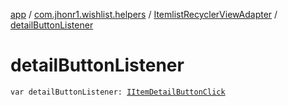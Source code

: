 [app](../../index.md) / [com.jhonr1.wishlist.helpers](../index.md) / [ItemlistRecyclerViewAdapter](index.md) / [detailButtonListener](./detail-button-listener.md)

# detailButtonListener

`var detailButtonListener: `[`IItemDetailButtonClick`](../../com.jhonr1.wishlist.interfaces/-i-item-detail-button-click/index.md)